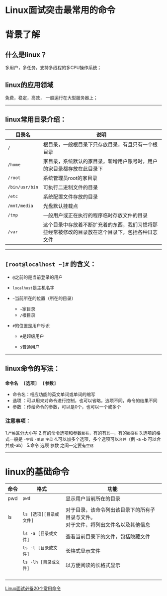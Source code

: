 # Linux面试突击最常用的命令

# 背景了解

## 什么是linux？

多用户，多任务，支持多线程的多CPU操作系统；

## linux的应用领域

免费，稳定，高效， 一般运行在大型服务器上；

------

## linux常用目录介绍：

| 目录名         | 说明                                                         |
| -------------- | ------------------------------------------------------------ |
| `/`            | 根目录，一般根目录下只存放目录，有且只有一个根目录           |
| `/home`        | 家目录，系统默认的家目录，新增用户账号时，用户的家目录都存放在此目录下 |
| `/root`        | 系统管理员root的家目录                                       |
| `/bin/usr/bin` | 可执行二进制文件的目录                                       |
| `/etc`         | 系统配置文件存放的目录                                       |
| `/mnt/media`   | 光盘默认挂载点                                               |
| `/tmp`         | 一般用户或正在执行的程序临时存放文件的目录                   |
| `/var`         | 这个目录中存放着不断扩充着的东西，我们习惯将那些经常被修改的目录放在这个目录下，包括各种日志文件 |

------

## **`[root@localhost ~]#`** 的含义：

- `@`之前的是当前登录的用户

- `localhost`是主机名字

- `~`当前所在的位置（所在的目录）

  - `~`家目录
  - `/`根目录

- `#`的位置是用户标识

  - `#`是超级用户

  - `$`普通用户

------

## linux命令的写法：

### `命令名  [选项]  [参数]`

- 命令名：相应功能的英文单词或单词的缩写
- 选项   ：可以用来对命令进行控制，也可以省略，选项不同，命令的结果不同
- 参数   ：传给命令的参数，可以是0个，也可以一个或多个

### 注意事项：

1.`严格`区分大小写
2.有的命令选项和参数`都有`，有的有`其一`，有的`都没有`
3.选项的格式一般是 `-字母` `-单词` `字母`
4.可以加多个选项，多个选项可以`合并`（例 -a -b 可以合并成-ab）
5.命令 选项 参数 之间一定要有`空格`

------

# linux的基础命令

| 命令 | **格式**                | 功能                                                         |
| ---- | ----------------------- | ------------------------------------------------------------ |
| pwd  | `pwd`                   | 显示用户当前所在的目录                                       |
|      |                         |                                                              |
| ls   | `ls [选项][目录或文件]` | 对于目录，该命令列出该目录下的所有子目录与文件。<br />对于文件，将列出文件名以及其他信息 |
|      | `ls -a [目录或文件]`    | 查看当前目录下的文件，包括隐藏文件                           |
|      | `ls -l [目录或文件]`    | 长格式显示文件                                               |
|      | `ls -lh [目录或文件]`   | 以方便阅读的长格式显示                                       |
|      |                         |                                                              |
|      |                         |                                                              |
|      |                         |                                                              |
|      |                         |                                                              |































































[Linux面试必备20个常用命令](https://blog.csdn.net/yuan2019035055/article/details/120584242)

























